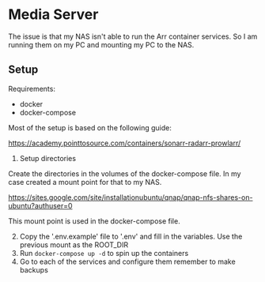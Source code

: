 # Media Server

The issue is that my NAS isn't able to run the Arr container services. So I am running them on my PC and mounting my PC to the NAS.

## Setup

Requirements:

- docker
- docker-compose

Most of the setup is based on the following guide:

<https://academy.pointtosource.com/containers/sonarr-radarr-prowlarr/>

1. Setup directories

Create the directories in the volumes of the docker-compose file.
In my case created a mount point for that to my NAS.

<https://sites.google.com/site/installationubuntu/qnap/qnap-nfs-shares-on-ubuntu?authuser=0>

This mount point is used in the docker-compose file.

2. Copy the '.env.example' file to '.env' and fill in the variables. Use the previous mount as the ROOT_DIR
3. Run `docker-compose up -d` to spin up the containers
4. Go to each of the services and configure them remember to make backups
